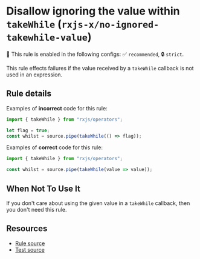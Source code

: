 # Disallow ignoring the value within `takeWhile` (`rxjs-x/no-ignored-takewhile-value`)

💼 This rule is enabled in the following configs: ✅ `recommended`, 🔒 `strict`.

<!-- end auto-generated rule header -->

This rule effects failures if the value received by a `takeWhile` callback is not used in an expression.

## Rule details

Examples of **incorrect** code for this rule:

```ts
import { takeWhile } from "rxjs/operators";

let flag = true;
const whilst = source.pipe(takeWhile(() => flag));
```

Examples of **correct** code for this rule:

```ts
import { takeWhile } from "rxjs/operators";

const whilst = source.pipe(takeWhile(value => value));
```

## When Not To Use It

If you don't care about using the given value in a `takeWhile` callback, then you don't need this rule.

## Resources

- [Rule source](https://github.com/JasonWeinzierl/eslint-plugin-rxjs-x/blob/main/src/rules/no-ignored-takewhile-value.ts)
- [Test source](https://github.com/JasonWeinzierl/eslint-plugin-rxjs-x/blob/main/tests/rules/no-ignored-takewhile-value.test.ts)
